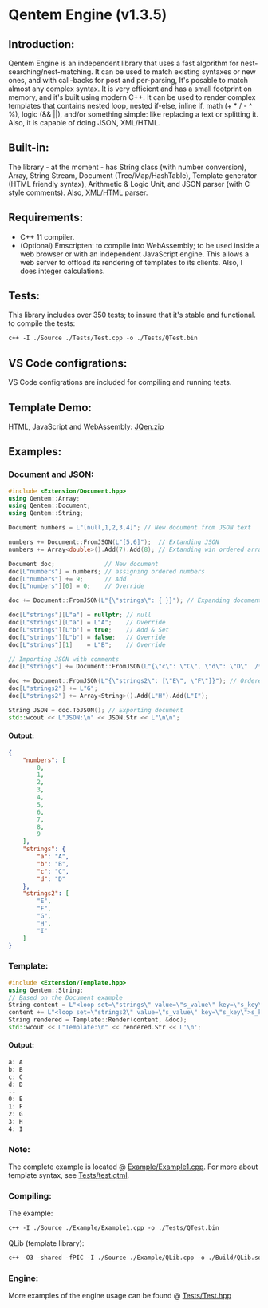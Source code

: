 # Qentem Engine (v1.3.5)

## Introduction:
Qentem Engine is an independent library that uses a fast algorithm for nest-searching/nest-matching. It can be used to match existing syntaxes or new ones, and with call-backs for post and per-parsing, It's posable to match almost any complex syntax. It is very efficient and has a small footprint on memory, and it's built using modern C++. It can be used to render complex templates that contains nested loop, nested if-else, inline if, math (+ * / - ^ %), logic (&& ||), and/or something simple: like replacing a text or splitting it. Also, it is capable of doing JSON, XML/HTML.

## Built-in:
The library - at the moment - has String class (with number conversion), Array, String Stream, Document (Tree/Map/HashTable), Template generator (HTML friendly syntax), Arithmetic & Logic Unit, and JSON parser (with C style comments). Also, XML/HTML parser.

## Requirements:
* C++ 11 compiler.
* (Optional) Emscripten: to compile into WebAssembly; to be used inside a web browser or with an independent JavaScript engine. This allows a web server to offload its rendering of templates to its clients. Also, I does integer calculations.

## Tests:
This library includes over 350 tests; to insure that it's stable and functional. to compile the tests:
```txt
c++ -I ./Source ./Tests/Test.cpp -o ./Tests/QTest.bin
```

## VS Code configrations:
VS Code configrations are included for compiling and running tests.

## Template Demo:
HTML, JavaScript and WebAssembly: [JQen.zip](https://github.com/HaniAmmar/Qentem-Engine/releases/download/v1.3.5/JQen.zip)

## Examples:
### Document and JSON:
```cpp
#include <Extension/Document.hpp>
using Qentem::Array;
using Qentem::Document;
using Qentem::String;

Document numbers = L"[null,1,2,3,4]"; // New document from JSON text

numbers += Document::FromJSON(L"[5,6]");  // Extanding JSON
numbers += Array<double>().Add(7).Add(8); // Extanding win ordered array

Document doc;              // New document
doc[L"numbers"] = numbers; // assigning ordered numbers
doc[L"numbers"] += 9;      // Add
doc[L"numbers"][0] = 0;    // Override

doc += Document::FromJSON(L"{\"strings\": { }}"); // Expanding document with unordered array

doc[L"strings"][L"a"] = nullptr; // null
doc[L"strings"][L"a"] = L"A";    // Override
doc[L"strings"][L"b"] = true;    // Add & Set
doc[L"strings"][L"b"] = false;   // Override
doc[L"strings"][1]    = L"B";    // Override

// Importing JSON with comments
doc[L"strings"] += Document::FromJSON(L"{\"c\": \"C\", \"d\": \"D\"  /* \"e\": \"E\" */}", true);

doc += Document::FromJSON(L"{\"strings2\": [\"E\", \"F\"]}"); // Ordered strings
doc[L"strings2"] += L"G";
doc[L"strings2"] += Array<String>().Add(L"H").Add(L"I");

String JSON = doc.ToJSON(); // Exporting document
std::wcout << L"JSON:\n" << JSON.Str << L"\n\n";
```
#### Output:
```json
{
    "numbers": [
        0,
        1,
        2,
        3,
        4,
        5,
        6,
        7,
        8,
        9
    ],
    "strings": {
        "a": "A",
        "b": "B",
        "c": "C",
        "d": "D"
    },
    "strings2": [
        "E",
        "F",
        "G",
        "H",
        "I"
    ]
}
```

### Template:
```cpp
#include <Extension/Template.hpp>
using Qentem::String;
// Based on the Document example
String content = L"<loop set=\"strings\" value=\"s_value\" key=\"s_key\">s_key: s_value\n</loop>--\n";
content += L"<loop set=\"strings2\" value=\"s_value\" key=\"s_key\">s_key: s_value\n</loop>";
String rendered = Template::Render(content, &doc);
std::wcout << L"Template:\n" << rendered.Str << L'\n';
```
#### Output:
```txt
a: A
b: B
c: C
d: D
--
0: E
1: F
2: G
3: H
4: I
```

### Note:
The complete example is located @ [Example/Example1.cpp](https://github.com/HaniAmmar/Qentem-Engine/blob/master/Example/Example1.cpp). For more about template syntax, see [Tests/test.qtml](https://github.com/HaniAmmar/Qentem-Engine/blob/master/Tests/test.qtml).


### Compiling:
The example:
```txt
c++ -I ./Source ./Example/Example1.cpp -o ./Tests/QTest.bin
```

QLib (template library):
```txt
c++ -O3 -shared -fPIC -I ./Source ./Example/QLib.cpp -o ./Build/QLib.so
```

### Engine:
More examples of the engine usage can be found @ [Tests/Test.hpp](https://github.com/HaniAmmar/Qentem-Engine/blob/master/Tests/Test.hpp)
